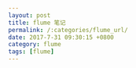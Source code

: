 ```yaml
---
layout: post
title: flume 笔记
permalink: /:categories/flume_url/
date: 2017-7-31 09:30:15 +0800
category: flume
tags: [flume]
---
```



